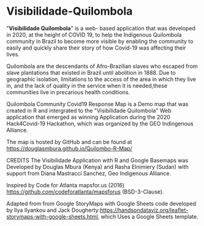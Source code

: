 # Visibilidade-Quilombola
"**Visibilidade Quilombola**" is a web- based application that was developed in 2020, at the height of COVID 19, to help the Indigenous Quilombola community in Brazil to become more visible by enabling the community to easily and quickly share their story of how Covid-19 was affecting their lives.

Quilombola are the descendants of Afro-Brazilian slaves who escaped from slave plantations that existed in Brazil until abolition in 1888. Due to geographic isolation, limitations to the access of the area in which they live in, and the lack of quality in the service when it is needed,these communities live in precarious health conditions.
 
 Quilombola Community Covid19 Response Map is a Demo map that was created in R and intergrated to the "Visibilidade Quilombola" Web application that emerged as winning Application during the 2020 Hack4Covid-19 Hackathon, which was organized by the GEO Indingenous Alliance.

The map is hosted by GitHub and can be found at https://douglasmbura.github.io/Quilombo-R-Map/

CREDITS The Visibilidade Application with R and Google Basemaps was Developed by Douglas Mbura (Kenya) and Rasha Elnimiery (Sudan) with support from Diana Mastracci Sanchez, Geo Indigenous Alliance.

Inspired by Code for Atlanta mapsfor.us (2016) https://github.com/codeforatlanta/mapsforus (BSD-3-Clause).

Adapted from from Google StoryMaps with Google Sheets code developed by Ilya Ilyankou and Jack Dougherty:https://handsondataviz.org/leaflet-storymaps-with-google-sheets.html, which Uses a Google Sheets template.
 
